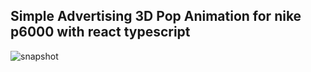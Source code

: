 ## Simple Advertising 3D Pop Animation for nike p6000 with react typescript

![snapshot](https://imgur.com/a/RyVYAc9)
